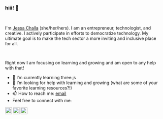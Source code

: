 ### hiii!  👋

<br />

I'm [Jessa Challa](https://jessachalla.com/) (she/her/hers). I am an entrepreneur, technologist, and creative. I actively participate in efforts to democratize technology. My ultimate goal is to make the tech sector a more inviting and inclusive place for all.

<br />

Right now I am focusing on learning and growing and am open to any help with that!

- 🌱 I’m currently learning three.js  
- 🤔 I’m looking for help with learning and growing (what are some of your favorite learning resources?!)
- 📫 How to reach me: [email](mailto:contact@jessachalla.com)
- Feel free to connect with me:

<a href="https://www.instagram.com/jessa.challa/">
  <img align="left" alt="Jessa's Instagram" width="22px" src="https://raw.githubusercontent.com/hussainweb/hussainweb/main/icons/instagram.png" />
</a>
<a href="https://twitter.com/JessaChalla">
  <img align="left" alt="Jessa's Twitter" width="22px" src="https://raw.githubusercontent.com/peterthehan/peterthehan/master/assets/twitter.svg" />
</a>
<a href="https://www.linkedin.com/in/jessa-challa/">
  <img align="left" alt="Jessa's LinkedIN" width="22px" src="https://raw.githubusercontent.com/peterthehan/peterthehan/master/assets/linkedin.svg" />
</a>
<!--
**jessachalla/jessachalla** is a ✨ _special_ ✨ repository because its `README.md` (this file) appears on your GitHub profile.

Here are some ideas to get you started:

- 🔭 I’m currently working on ...
- 🌱 I’m currently learning ...
- 👯 I’m looking to collaborate on ...
- 🤔 I’m looking for help with ...
- 💬 Ask me about ...
- 📫 How to reach me: ...
- 😄 Pronouns: ...
- ⚡ Fun fact: ...
-->

